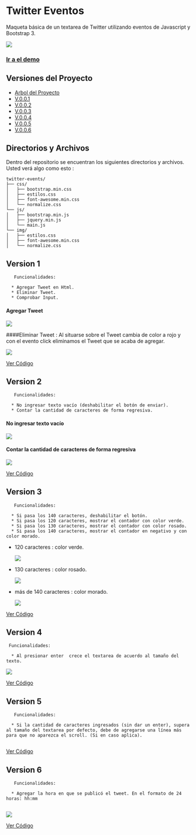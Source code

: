 # Twitter Eventos
Maqueta básica de un textarea de Twitter utilizando eventos de Javascript  y Bootstrap 3.


![](http://i64.tinypic.com/14brlkx.png)
### [Ir a el demo](https://sthecrash.github.io/twitter-events)


## Versiones del Proyecto

- [Arbol del Proyecto](#directorios-y-archivos)
- [V.0.0.1](#version-1)
- [V.0.0.2](#version-2)
- [V.0.0.3](#version-3)
- [V.0.0.4](#version-4)
- [V.0.0.5](#version-5)
- [V.0.0.6](#version-6)

## Directorios y Archivos


Dentro del repositorio se encuentran los siguientes directorios y archivos. 
Usted verá algo como esto :

```
twitter-events/
├── css/
│   ├── bootstrap.min.css
│   ├── estilos.css
│   ├── font-awesome.min.css
│   └── normalize.css
└── js/
│   ├── bootstrap.min.js
│   ├── jquery.min.js
│   └── main.js
└── img/
│   ├── estilos.css
│   ├── font-awesome.min.css
│   └── normalize.css

```

## Version 1

```
   Funcionalidades:
   
  * Agregar Tweet en Html.
  * Eliminar Tweet.
  * Comprobar Input.

```
  
  #### Agregar Tweet
  
![](http://i68.tinypic.com/mifp8m.png)
  
  ####Eliminar Tweet : 
  Al situarse sobre el Tweet cambia de color a rojo y con el evento click eliminamos el Tweet que se acaba de agregar.
  
 ![](http://i63.tinypic.com/dqpxf5.png)

[Ver Código](https://github.com/sthecrash/twitter-events/tree/v0.0.1)

## Version 2

```
   Funcionalidades:
   
  * No ingresar texto vacío (deshabilitar el botón de enviar).
  * Contar la cantidad de caracteres de forma regresiva.

```

  #### No ingresar texto vacío 
  
  ![](http://i65.tinypic.com/ru0f7l.png)
  
  #### Contar la cantidad de caracteres de forma regresiva 
   
  ![](http://i64.tinypic.com/302mlpc.png)
     
[Ver Código](https://github.com/sthecrash/twitter-events/tree/v0.0.2)

## Version 3

```
   Funcionalidades:
   
  * Si pasa los 140 caracteres, deshabilitar el botón.
  * Si pasa los 120 caracteres, mostrar el contador con color verde.
  * Si pasa los 130 caracteres, mostrar el contador con color rosado.
  * Si pasa los 140 caracteres, mostrar el contador en negativo y con color morado.

```

   + 120 caracteres : color verde.
   
     ![](http://i66.tinypic.com/2i2c5tv.png)
     
   + 130 caracteres : color rosado.
   
     ![](http://i66.tinypic.com/28uhixz.png)
     
   + más de 140 caracteres : color morado.
   
     ![](http://i63.tinypic.com/14dgiyp.png)
     
[Ver Código](https://github.com/sthecrash/twitter-events/tree/v0.0.3)

## Version 4

```
 Funcionalidades:
   
  * Al presionar enter  crece el textarea de acuerdo al tamaño del texto.

```

  ![](http://i63.tinypic.com/o6cu4x.png)
  
[Ver Código](https://github.com/sthecrash/twitter-events/tree/v0.0.4)

## Version 5

```
   Funcionalidades:
   
  * Si la cantidad de caracteres ingresados (sin dar un enter), supera al tamaño del textarea por defecto, debe de agregarse una línea más para que no aparezca el scroll. (Si en caso aplica).


```
 [Ver Código](https://github.com/sthecrash/twitter-events/tree/v0.0.5)


## Version 6

```
   Funcionalidades:
   
  * Agregar la hora en que se publicó el tweet. En el formato de 24 horas: hh:mm
 

```

  ![](http://i66.tinypic.com/opnuhx.png)
  
 [Ver Código](https://github.com/sthecrash/twitter-events/tree/v0.0.6)